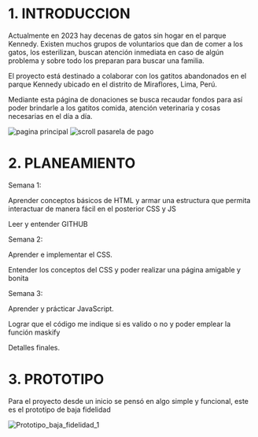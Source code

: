 # 1. INTRODUCCION
Actualmente en 2023 hay decenas de gatos sin hogar en el parque Kennedy. Existen muchos grupos de voluntarios que dan de comer a los gatos, los esterilizan, buscan atención inmediata en caso de algún problema y sobre todo los preparan para buscar una familia. 

El proyecto está destinado a colaborar con los gatitos abandonados en el parque Kennedy ubicado en el distrito de Miraflores, Lima, Perú.

Mediante esta página de donaciones se busca recaudar fondos para así poder brindarle a los gatitos comida, atención veterinaria y cosas necesarias en el día a día.

![pagina principal](https://user-images.githubusercontent.com/40776002/229826529-ee5068c6-3836-47ed-9aff-c0fca1265f43.PNG)
![scroll pasarela de pago](https://user-images.githubusercontent.com/40776002/229826609-6daa68f0-91b9-4287-98ce-7b8838b6ba2e.PNG)



# 2. PLANEAMIENTO

Semana 1:

Aprender conceptos básicos de HTML y armar una estructura que permita interactuar de manera fácil en el posterior CSS y JS

Leer y entender GITHUB


Semana 2:

Aprender e implementar el CSS.

Entender los conceptos del CSS y poder realizar una página amigable y bonita


Semana 3:

Aprender y prácticar JavaScript.

Lograr que el código me indique si es valido o no y poder emplear la función maskify 


Detalles finales.



# 3. PROTOTIPO

Para el proyecto desde un inicio se pensó en algo simple y funcional, este es el prototipo de baja fidelidad 

![Prototipo_baja_fidelidad_1](https://user-images.githubusercontent.com/40776002/229824135-a536dd6a-360f-4618-906b-ab2b9e34b179.jpg)






